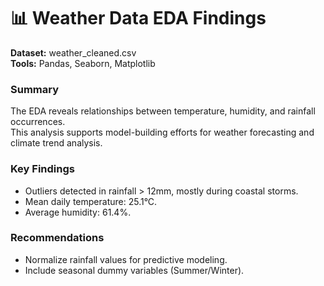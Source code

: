 # 📊 Weather Data EDA Findings

**Dataset:** weather_cleaned.csv  
**Tools:** Pandas, Seaborn, Matplotlib  

### Summary
The EDA reveals relationships between temperature, humidity, and rainfall occurrences.  
This analysis supports model-building efforts for weather forecasting and climate trend analysis.

### Key Findings
- Outliers detected in rainfall > 12mm, mostly during coastal storms.
- Mean daily temperature: 25.1°C.
- Average humidity: 61.4%.

### Recommendations
- Normalize rainfall values for predictive modeling.
- Include seasonal dummy variables (Summer/Winter).
